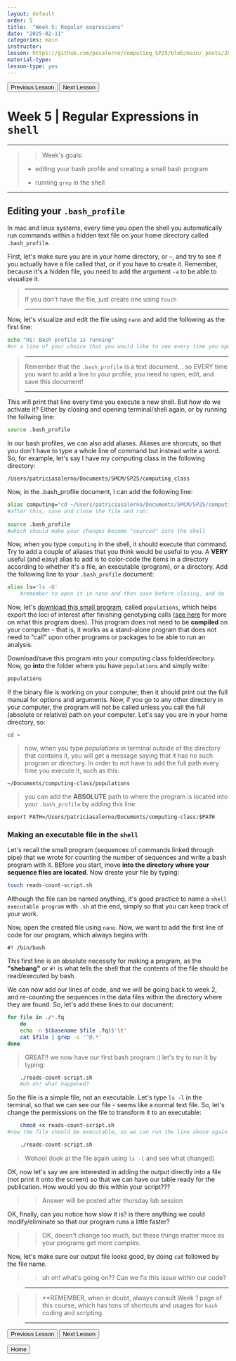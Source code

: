 ```yaml
---
layout: default
order: 5
title:  "Week 5: Regular expressions"
date: "2025-02-11"
categories: main
instructor: 
lesson: https://github.com/pesalerno/computing_SP25/blob/main/_posts/2025-02-11-5_Week_5.md
material-type: 
lesson-type: yes
---
```


<a href="https://pesalerno.github.io/computing_SP25/main/2025/02/04/4_Week_4.html"><button>Previous Lesson</button></a>    <a href="https://pesalerno.github.io/computing_SP25/main/2025/02/18/6_Week_6.html"><button>Next Lesson</button></a>

# Week 5 | Regular Expressions in `shell`

------------
>>Week's goals:
>
>- editing your bash profile and creating a small bash program
>
>- running `grep` in the shell
>
>
--------------

## Editing your `.bash_profile`

In mac and linux systems, every time you open the shell you automatically run commands within a hidden text file on your home directory called `.bash_profile`. 

First, let's make sure you are in your home directory, or `~`, and try to see if you actually have a file called that, or if you have to create it. Remember, because it's a hidden file, you need to add the argument `-a` to be able to visualize it. 

>--------
>
> If you don't have the file, just create one using `touch`
>
>---

Now, let's visualize and edit the file using `nano` and add the following as the first line: 

```bash
echo "Hi! Bash profile is running"
#or a line of your choice that you would like to see every time you open terminal :) 
```

>------------
>
> Remember that the `.bash_profile` is a text document... so EVERY time you want to add a line to your profile, you need to open, edit, and save this document! 
>
>----------


This will print that line every time you execute a new shell. But how do we activate it? Either by closing and opening terminal/shell again, or by running the follwing line: 

```bash
source .bash_profile
```

In our bash profiles, we can also add aliases. Aliases are shorcuts, so that you don't have to type a whole line of command but instead write a word. So, for example, let's say I have my computing class in the following directory: 

	/Users/patriciasalerno/Documents/SMCM/SP25/computing_class

Now, in the .bash_profile document, I can add the following line: 

```bash
alias computing="cd ~/Users/patriciasalerno/Documents/SMCM/SP25/computing_class" 
#after this, save and close the file and run: 
	
source .bash_profile
#which should make your changes become "sourced" into the shell
```


Now, when you type `computing` in the shell, it should execute that command. Try to add a couple of aliases that you think would be useful to you. A **VERY** useful (and easy) alias to add is to color-code the items in a directory according to whether it's a file, an executable (program), or a directory. Add the following line to your `.bash_profile` document:

```bash
alias ls='ls -G'
	#remember to open it in nano and then save before closing, and do `source` to make the changes be active - this has to be done every time you change your bash profile). 
```

Now, let's [download this small program](https://drive.google.com/file/d/1o4-cCreA6vXvntojwQNgybt1ceuOYm64/view?usp=sharing), called `populations`, which helps export the loci of interest after finishing genotyping calls ([see here](https://catchenlab.life.illinois.edu/stacks/comp/populations.php) for more on what this program does). This program does not need to be **compiled** on your computer - that is, it works as a stand-alone program that does not need to "call" upon other programs or packages to be able to run an analysis. 

Download/save this program into your computing class folder/directory. Now, go **into** the folder where you have `populations` and simply write: 

```bash
populations
```

If the binary file is working on your computer, then it should print out the full manual for options and arguments. Now, if you go to any other directory in your computer, the program will not be called unless you call the full (absolute or relative) path on your computer. Let's say you are in your home directory, so: 


	cd ~

>now, when you type *populations* in terminal outside of the directory that contains it, you will get a message saying that it has no such program or directory. In order to not have to add the full path every time you execute it, such as this: 

	~/Documents/computing-class/populations

> you can add the **ABSOLUTE** path to where the program is located into your `.bash_profile` by adding this line: 

	export PATH=/Users/patriciasalerno/Documents/computing-class:$PATH



### Making an executable file in the `shell`

Let's recall the small program (sequences of commands linked through pipe) that we wrote for counting the number of sequences and write a bash program with it. BEfore you start, move **into the directory where your sequence files are located**. Now dreate your file by typing: 

```bash
touch reads-count-script.sh
```

Although the file can be named anything, it's good practice to name a `shell executable program` with `.sh` at the end, simply so that you can keep track of your work. 

Now, open the created file using `nano`. Now, we want to add the first line of code for our program, which always begins with: 

	#! /bin/bash

This first line is an absolute necessity for making a program, as the **"shebang"** or `#!` is what tells the shell that the contents of the file should be read/executed by bash. 

We can now add our lines of code, and we will be going back to week 2, and re-counting the sequences in the data files within the directory where they are found. So, let's add these lines to our document: 

```bash
for file in ./*.fq
	do
	echo -n $(basename $file .fq)$'\t' 
	cat $file | grep -c '^@.*' 
done
```

>GREAT!! we now have our first bash program :) let's try to run it by typing: 

```bash 
	./reads-count-script.sh
	#uh oh! what happened? 
```	

So the file is a simple file, not an executable. Let's type `ls -l` in the terminal, so that we can see our file - seems like a normal text file. So, let's change the permissions on the file to transform it to an executable:

```bash
	chmod +x reads-count-script.sh
#now the file should be executable, so we can run the line above again:

	./reads-count-script.sh
```	

> Wohoo! (look at the file again using `ls -l` and see what changed)

OK, now let's say we are interested in adding the output directly into a file (not print it onto the screen) so that we can have our table ready for the publication. How would you do this within your script??? 

>> Answer will be posted after thursday lab session 

OK, finally, can you notice how slow it is? is there anything we could modify/eliminate so that our program runs a little faster? 

>> OK, doesn't change too much, but these things matter more as your programs get more complex. 


Now, let's make sure our output file looks good, by doing `cat` followed by the file name. 

>> uh oh! what's going on?? Can we fix this issue within our code?  

>--------------------

>>**REMEMBER, when in doubt, always consult Week 1 page of this course, which has tons of shortcuts and usages for `bash` coding and scripting. 

>------------------------





<a href="https://pesalerno.github.io/computing_SP25/main/2025/02/04/4_Week_4.html"><button>Previous Lesson</button></a>    <a href="https://pesalerno.github.io/computing_SP25/main/2025/02/18/6_Week_6.html"><button>Next Lesson</button></a>

<a href="https://pesalerno.github.io/computing_SP25/"><button>Home</button></a>  